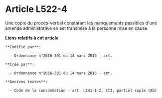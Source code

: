 # Article L522-4

Une copie du procès-verbal constatant les manquements passibles d'une amende administrative en est transmise à la personne
mise en cause.

**Liens relatifs à cet article**

	**Codifié par**:

	  - Ordonnance n°2016-301 du 14 mars 2016 - art.

	**Créé par**:

	  - Ordonnance n°2016-301 du 14 mars 2016 - art.

	**Anciens textes**:

	  - Code de la consommation - art. L141-1-2, III, partiel copie (Ab)
